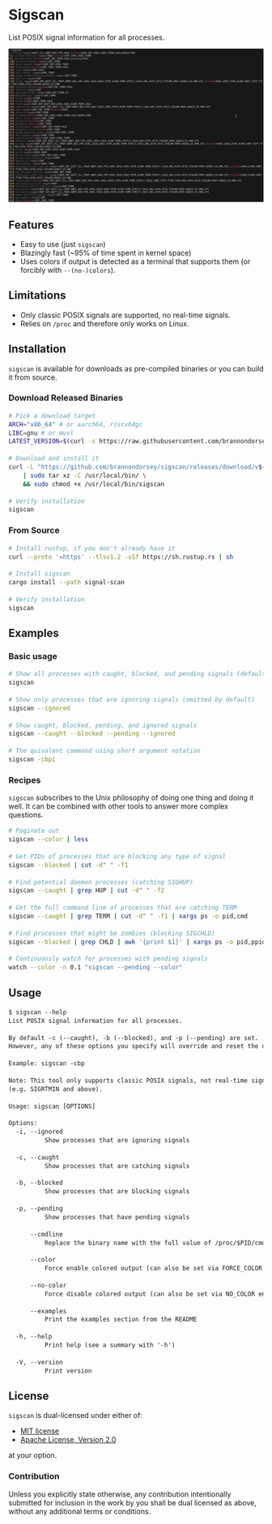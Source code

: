 # Sigscan

List POSIX signal information for all processes.

![sigscan screenshot](.images/sigscan-screenshot.png)

## Features

* Easy to use (just `sigscan`)
* Blazingly fast (~95% of time spent in kernel space)
* Uses colors if output is detected as a terminal that supports them (or forcibly with `--(no-)colors`).

## Limitations

* Only classic POSIX signals are supported, no real-time signals.
* Relies on `/proc` and therefore only works on Linux.

## Installation

`sigscan` is available for downloads as pre-compiled binaries or you can build it from source.

### Download Released Binaries

```bash
# Pick a download target
ARCH="x86_64" # or aarch64, riscv64gc
LIBC=gnu # or musl
LATEST_VERSION=$(curl -s https://raw.githubusercontent.com/brannondorsey/sigscan/refs/heads/main/Cargo.toml | grep -Po '^version = "\K[^"]*')

# Download and install it
curl -L "https://github.com/brannondorsey/sigscan/releases/download/v${LATEST_VERSION}/sigscan-${ARCH}-unknown-linux-${LIBC}.tar.gz" \
    | sudo tar xz -C /usr/local/bin/ \
    && sudo chmod +x /usr/local/bin/sigscan

# Verify installation
sigscan
```

### From Source

```bash
# Install rustup, if you don't already have it
curl --proto '=https' --tlsv1.2 -sSf https://sh.rustup.rs | sh

# Install sigscan
cargo install --path signal-scan

# Verify installation
sigscan
```

<!--
WARNING:
        THE "\#\# Examples" SECTION IS USED TO GENERATE THE EXAMPLE CONTENT
        DISPLAYED WHEN INVOKING `sigscan --examples`. ALL CONTENTENT AFTER
        THIS SECTION BUT BEFORE THE NEXT ## HEADER WILL BE AUTOMATICALLY
        INCLUDED IN THE `sigscan` BINARY.
-->
## Examples

### Basic usage

```bash
# Show all processes with caught, blocked, and pending signals (default)
sigscan

# Show only processes that are ignoring signals (omitted by default)
sigscan --ignored

# Show caught, blocked, pending, and ignored signals
sigscan --caught --blocked --pending --ignored

# The quivalent command using short argument notation
sigscan -cbpi
```

### Recipes

`sigscan` subscribes to the Unix philosophy of doing one thing and doing it well. It can be combined with other tools to answer more complex questions.

```bash
# Paginate out 
sigscan --color | less

# Get PIDs of processes that are blocking any type of signal
sigscan --blocked | cut -d" " -f1

# Find potential daemon processes (catching SIGHUP)
sigscan --caught | grep HUP | cut -d" " -f2

# Get the full command line of processes that are catching TERM
sigscan --caught | grep TERM | cut -d" " -f1 | xargs ps -o pid,cmd

# Find processes that might be zombies (blocking SIGCHLD)
sigscan --blocked | grep CHLD | awk '{print $1}' | xargs ps -o pid,ppid,state,cmd

# Continuously watch for processes with pending signals
watch --color -n 0.1 "sigscan --pending --color"
```

## Usage
<!--
/WARNING:
        END OF WARNING (SEE ABOVE)
-->

```txt
$ sigscan --help
List POSIX signal information for all processes.

By default -c (--caught), -b (--blocked), and -p (--pending) are set.
However, any of these options you specify will override and reset the defaults.

Example: sigscan -cbp

Note: This tool only supports classic POSIX signals, not real-time signals
(e.g. SIGRTMIN and above).

Usage: sigscan [OPTIONS]

Options:
  -i, --ignored
          Show processes that are ignoring signals

  -c, --caught
          Show processes that are catching signals

  -b, --blocked
          Show processes that are blocking signals

  -p, --pending
          Show processes that have pending signals

      --cmdline
          Replace the binary name with the full value of /proc/$PID/cmdline surrounded by quotes

      --color
          Force enable colored output (can also be set via FORCE_COLOR env var)

      --no-color
          Force disable colored output (can also be set via NO_COLOR env var)

      --examples
          Print the examples section from the README

  -h, --help
          Print help (see a summary with '-h')

  -V, --version
          Print version
```

## License

`sigscan` is dual-licensed under either of:

* [MIT license](https://opensource.org/license/mit)
* [Apache License, Version 2.0](https://opensource.org/license/apache-2-0)

at your option.

### Contribution

Unless you explicitly state otherwise, any contribution intentionally submitted
for inclusion in the work by you shall be dual licensed as above, without any
additional terms or conditions.
